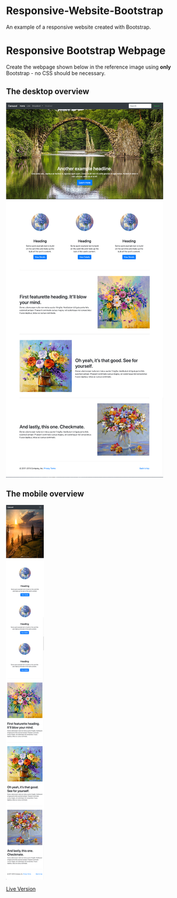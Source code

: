 # Responsive-Website-Bootstrap
An example of a responsive website created with Bootstrap.

# Responsive Bootstrap Webpage

Create the webpage shown below in the reference image using **only** Bootstrap - no CSS should be necessary.

## The desktop overview

![The overview](./images/desktop.png "The general overview")

## The mobile overview

![The overview](./images/mobile.png "The mobile overview")


[Live Version](https://hsnakk.github.io/UIB_Framework_Bootstrap_Exercise-1/)
